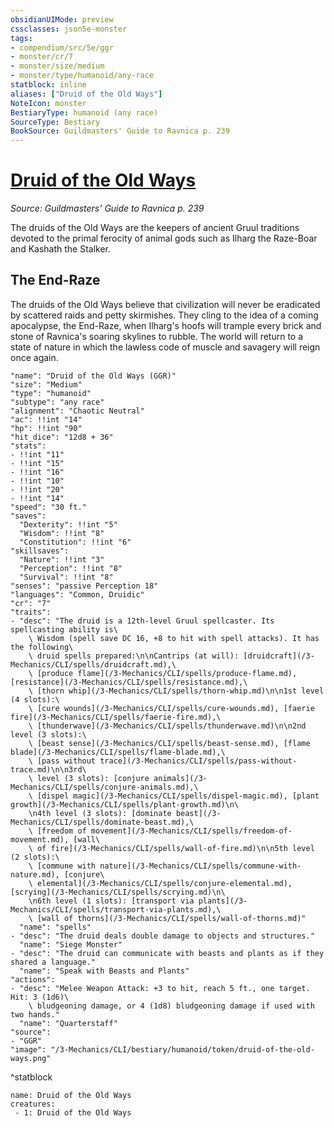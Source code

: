 ```yaml
---
obsidianUIMode: preview
cssclasses: json5e-monster
tags:
- compendium/src/5e/ggr
- monster/cr/7
- monster/size/medium
- monster/type/humanoid/any-race
statblock: inline
aliases: ["Druid of the Old Ways"]
NoteIcon: monster
BestiaryType: humanoid (any race)
SourceType: Bestiary
BookSource: Guildmasters' Guide to Ravnica p. 239
---
```

# [Druid of the Old Ways](3-Mechanics\CLI\bestiary\humanoid/druid-of-the-old-ways-ggr.md)
*Source: Guildmasters' Guide to Ravnica p. 239*  

The druids of the Old Ways are the keepers of ancient Gruul traditions devoted to the primal ferocity of animal gods such as Ilharg the Raze-Boar and Kashath the Stalker.

## The End-Raze

The druids of the Old Ways believe that civilization will never be eradicated by scattered raids and petty skirmishes. They cling to the idea of a coming apocalypse, the End-Raze, when Ilharg's hoofs will trample every brick and stone of Ravnica's soaring skylines to rubble. The world will return to a state of nature in which the lawless code of muscle and savagery will reign once again.

```statblock
"name": "Druid of the Old Ways (GGR)"
"size": "Medium"
"type": "humanoid"
"subtype": "any race"
"alignment": "Chaotic Neutral"
"ac": !!int "14"
"hp": !!int "90"
"hit_dice": "12d8 + 36"
"stats":
- !!int "11"
- !!int "15"
- !!int "16"
- !!int "10"
- !!int "20"
- !!int "14"
"speed": "30 ft."
"saves":
  "Dexterity": !!int "5"
  "Wisdom": !!int "8"
  "Constitution": !!int "6"
"skillsaves":
  "Nature": !!int "3"
  "Perception": !!int "8"
  "Survival": !!int "8"
"senses": "passive Perception 18"
"languages": "Common, Druidic"
"cr": "7"
"traits":
- "desc": "The druid is a 12th-level Gruul spellcaster. Its spellcasting ability is\
    \ Wisdom (spell save DC 16, +8 to hit with spell attacks). It has the following\
    \ druid spells prepared:\n\nCantrips (at will): [druidcraft](/3-Mechanics/CLI/spells/druidcraft.md),\
    \ [produce flame](/3-Mechanics/CLI/spells/produce-flame.md), [resistance](/3-Mechanics/CLI/spells/resistance.md),\
    \ [thorn whip](/3-Mechanics/CLI/spells/thorn-whip.md)\n\n1st level (4 slots):\
    \ [cure wounds](/3-Mechanics/CLI/spells/cure-wounds.md), [faerie fire](/3-Mechanics/CLI/spells/faerie-fire.md),\
    \ [thunderwave](/3-Mechanics/CLI/spells/thunderwave.md)\n\n2nd level (3 slots):\
    \ [beast sense](/3-Mechanics/CLI/spells/beast-sense.md), [flame blade](/3-Mechanics/CLI/spells/flame-blade.md),\
    \ [pass without trace](/3-Mechanics/CLI/spells/pass-without-trace.md)\n\n3rd\
    \ level (3 slots): [conjure animals](/3-Mechanics/CLI/spells/conjure-animals.md),\
    \ [dispel magic](/3-Mechanics/CLI/spells/dispel-magic.md), [plant growth](/3-Mechanics/CLI/spells/plant-growth.md)\n\
    \n4th level (3 slots): [dominate beast](/3-Mechanics/CLI/spells/dominate-beast.md),\
    \ [freedom of movement](/3-Mechanics/CLI/spells/freedom-of-movement.md), [wall\
    \ of fire](/3-Mechanics/CLI/spells/wall-of-fire.md)\n\n5th level (2 slots):\
    \ [commune with nature](/3-Mechanics/CLI/spells/commune-with-nature.md), [conjure\
    \ elemental](/3-Mechanics/CLI/spells/conjure-elemental.md), [scrying](/3-Mechanics/CLI/spells/scrying.md)\n\
    \n6th level (1 slots): [transport via plants](/3-Mechanics/CLI/spells/transport-via-plants.md),\
    \ [wall of thorns](/3-Mechanics/CLI/spells/wall-of-thorns.md)"
  "name": "spells"
- "desc": "The druid deals double damage to objects and structures."
  "name": "Siege Monster"
- "desc": "The druid can communicate with beasts and plants as if they shared a language."
  "name": "Speak with Beasts and Plants"
"actions":
- "desc": "Melee Weapon Attack: +3 to hit, reach 5 ft., one target. Hit: 3 (1d6)\
    \ bludgeoning damage, or 4 (1d8) bludgeoning damage if used with two hands."
  "name": "Quarterstaff"
"source":
- "GGR"
"image": "/3-Mechanics/CLI/bestiary/humanoid/token/druid-of-the-old-ways.png"
```
^statblock

```encounter-table
name: Druid of the Old Ways
creatures:
 - 1: Druid of the Old Ways
```
